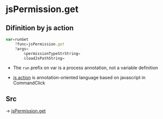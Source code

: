 # jsPermission.get

## Difinition by js action

```js.js
var=runGet
	?func=jsPermission.get
	?args=
		&permissionTypeStrString=
		&loadJsPathString=
```

- The `run` prefix on var is a process annotation, not a variable definition

- [js action](#) is annotation-oriented language based on javascript in CommandClick

## Src

-> [jsPermission.get](https://github.com/puutaro/CommandClick/blob/master/app/src/main/java/com/puutaro/commandclick/fragment_lib/terminal_fragment/js_interface/system/JsPermission.kt#L41)


